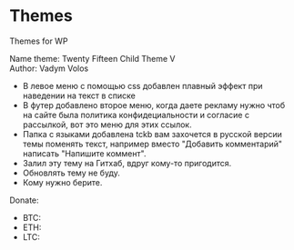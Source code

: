 # Themes
Themes for WP

Name theme: Twenty Fifteen Child Theme V  
Author: Vadym Volos  

- В левое меню с помощью css добавлен плавный эффект при наведении на текст в списке
- В футер добавлено второе меню, когда даете рекламу нужно чтоб на сайте была политика конфидециальности и согласие с рассылкой, вот это меню для этих ссылок.
- Папка с языками добавлена tckb вам захочется в русской версии темы поменять текст, например вместо "Добавить комментарий" написать "Напишите коммент".
- Залил эту тему на Гитхаб, вдруг кому-то пригодится.
- Обновлять тему не буду.
- Кому нужно берите.

Donate:  
- BTC:  
- ETH:  
- LTC:  
